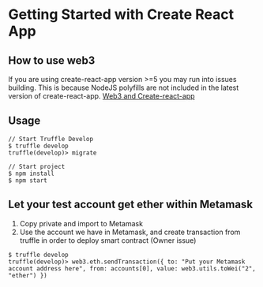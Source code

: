 # Getting Started with Create React App

## How to use web3
If you are using create-react-app version >=5 you may run into issues building. This is because NodeJS polyfills are not included in the latest version of create-react-app. [Web3 and Create-react-app](https://github.com/ChainSafe/web3.js#web3-and-create-react-app)

## Usage

```
// Start Truffle Develop
$ truffle develop
truffle(develop)> migrate

// Start project
$ npm install
$ npm start
```


## Let your test account get ether within Metamask
1. Copy private and import to Metamask
2. Use the account we have in Metamask, and create transaction from truffle in order to deploy smart contract (Owner issue)

```
$ truffle develop
truffle(develop)> web3.eth.sendTransaction({ to: "Put your Metamask account address here", from: accounts[0], value: web3.utils.toWei("2", "ether") })
```